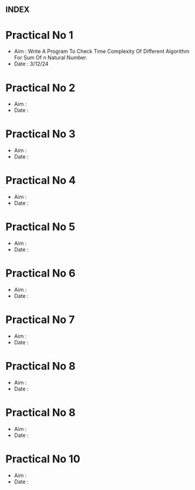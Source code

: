 ## INDEX

# Practical No 1
- Aim : Write A Program To Check Time Complexity Of Different Algorithm For Sum Of n Natural Number.
- Date : 3/12/24

# Practical No 2
- Aim :
- Date :

# Practical No 3
- Aim :
- Date :

# Practical No 4
- Aim :
- Date :

# Practical No 5
- Aim :
- Date :

# Practical No 6
- Aim :
- Date :

# Practical No 7
- Aim :
- Date :

# Practical No 8
- Aim :
- Date :

# Practical No 8
- Aim :
- Date :

# Practical No 10
- Aim :
- Date :


